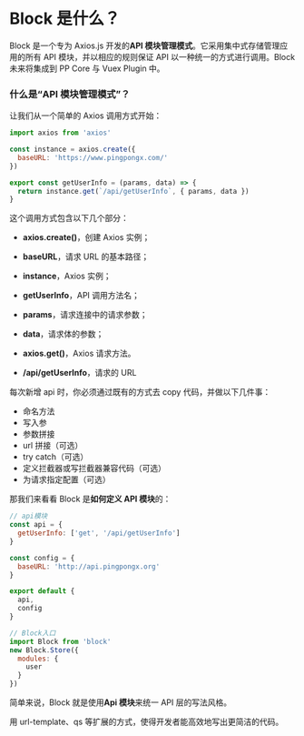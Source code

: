 # Block 是什么？

Block 是一个专为 Axios.js 开发的**API 模块管理模式**。它采用集中式存储管理应用的所有 API 模块，并以相应的规则保证 API 以一种统一的方式进行调用。Block 未来将集成到 PP Core 与 Vuex Plugin 中。

### 什么是“API 模块管理模式”？

让我们从一个简单的 Axios 调用方式开始：

```js
import axios from 'axios'

const instance = axios.create({
  baseURL: 'https://www.pingpongx.com/'
})

export const getUserInfo = (params, data) => {
  return instance.get(`/api/getUserInfo`, { params, data })
}
```

这个调用方式包含以下几个部分：

- **axios.create()**，创建 Axios 实例；
- **baseURL**，请求 URL 的基本路径；
- **instance**，Axios 实例；

- **getUserInfo**，API 调用方法名；
- **params**，请求连接中的请求参数；
- **data**，请求体的参数；
- **axios.get()**，Axios 请求方法。
- **/api/getUserInfo**，请求的 URL

每次新增 api 时，你必须通过既有的方式去 copy 代码，并做以下几件事：

- 命名方法
- 写入参
- 参数拼接
- url 拼接（可选）
- try catch（可选）
- 定义拦截器或写拦截器兼容代码（可选）
- 为请求指定配置（可选）

那我们来看看 Block 是**如何定义 API 模块**的：

```js
// api模块
const api = {
  getUserInfo: ['get', '/api/getUserInfo']
}

const config = {
  baseURL: 'http://api.pingpongx.org'
}

export default {
  api,
  config
}

// Block入口
import Block from 'block'
new Block.Store({
  modules: {
    user
  }
})
```

简单来说，Block 就是使用**Api 模块**来统一 API 层的写法风格。

用 url-template、qs 等扩展的方式，使得开发者能高效地写出更简洁的代码。
